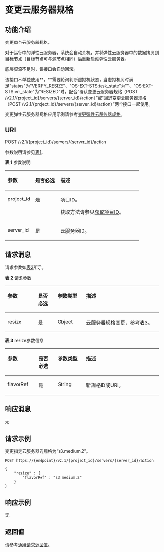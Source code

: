 # 变更云服务器规格<a name="ecs_03_0308"></a>

## 功能介绍<a name="section5763990416457"></a>

变更单台云服务器规格。

对于运行中的弹性云服务器，系统会自动关机，并将弹性云服务器中的数据拷贝到目标节点（目标节点可与源节点相同）后重新启动弹性云服务器。

底层资源不足时，该接口会自动回滚。

该接口不单独使用**，**需要轮询判断虚拟机状态，当虚拟机同时满足"status"为"VERIFY\_RESIZE"、"OS-EXT-STS:task\_state"为""、"OS-EXT-STS:vm\_state"为"RESIZED"时，配合“确认变更云服务器规格（POST /v2.1/\{project\_id\}/servers/\{server\_id\}/action）”或“回退变更云服务器规格（POST /v2.1/\{project\_id\}/servers/\{server\_id\}/action）”两个接口一起使用。

变更弹性云服务器规格应用示例请参考[变更弹性云服务器规格](变更弹性云服务器规格.md)。

## URI<a name="section934152916457"></a>

POST /v2.1/\{project\_id\}/servers/\{server\_id\}/action

参数说明请参见[表1](#table3588765216457)。

**表 1**  参数说明

<a name="table3588765216457"></a>
<table><thead align="left"><tr id="row3213599316457"><th class="cellrowborder" valign="top" width="20.549999999999997%" id="mcps1.2.4.1.1"><p id="p5187119"><a name="p5187119"></a><a name="p5187119"></a>参数</p>
</th>
<th class="cellrowborder" valign="top" width="18.86%" id="mcps1.2.4.1.2"><p id="p17503500"><a name="p17503500"></a><a name="p17503500"></a>是否必选</p>
</th>
<th class="cellrowborder" valign="top" width="60.589999999999996%" id="mcps1.2.4.1.3"><p id="p8497414"><a name="p8497414"></a><a name="p8497414"></a>描述</p>
</th>
</tr>
</thead>
<tbody><tr id="row5283576216457"><td class="cellrowborder" valign="top" width="20.549999999999997%" headers="mcps1.2.4.1.1 "><p id="p5183832116457"><a name="p5183832116457"></a><a name="p5183832116457"></a>project_id</p>
</td>
<td class="cellrowborder" valign="top" width="18.86%" headers="mcps1.2.4.1.2 "><p id="p3815449716457"><a name="p3815449716457"></a><a name="p3815449716457"></a>是</p>
</td>
<td class="cellrowborder" valign="top" width="60.589999999999996%" headers="mcps1.2.4.1.3 "><p id="p37593705"><a name="p37593705"></a><a name="p37593705"></a>项目ID。</p>
<p id="p1180512217438"><a name="p1180512217438"></a><a name="p1180512217438"></a>获取方法请参见<a href="获取项目ID.md">获取项目ID</a>。</p>
</td>
</tr>
<tr id="row3155913116457"><td class="cellrowborder" valign="top" width="20.549999999999997%" headers="mcps1.2.4.1.1 "><p id="p615277916457"><a name="p615277916457"></a><a name="p615277916457"></a>server_id</p>
</td>
<td class="cellrowborder" valign="top" width="18.86%" headers="mcps1.2.4.1.2 "><p id="p2861306316457"><a name="p2861306316457"></a><a name="p2861306316457"></a>是</p>
</td>
<td class="cellrowborder" valign="top" width="60.589999999999996%" headers="mcps1.2.4.1.3 "><p id="p3595679216457"><a name="p3595679216457"></a><a name="p3595679216457"></a><span id="text18530237104612"><a name="text18530237104612"></a><a name="text18530237104612"></a>云服务器</span>ID。</p>
</td>
</tr>
</tbody>
</table>

## 请求消息<a name="section5517568016457"></a>

请求参数如[表2](#table3529164221216)所示。

**表 2**  请求参数

<a name="table3529164221216"></a>
<table><thead align="left"><tr id="row15530742161211"><th class="cellrowborder" valign="top" width="19.84%" id="mcps1.2.5.1.1"><p id="p6981184617123"><a name="p6981184617123"></a><a name="p6981184617123"></a>参数</p>
</th>
<th class="cellrowborder" valign="top" width="12.67%" id="mcps1.2.5.1.2"><p id="p598114651213"><a name="p598114651213"></a><a name="p598114651213"></a>是否必选</p>
</th>
<th class="cellrowborder" valign="top" width="18.6%" id="mcps1.2.5.1.3"><p id="p1098112466121"><a name="p1098112466121"></a><a name="p1098112466121"></a>参数类型</p>
</th>
<th class="cellrowborder" valign="top" width="48.89%" id="mcps1.2.5.1.4"><p id="p159811446171212"><a name="p159811446171212"></a><a name="p159811446171212"></a>描述</p>
</th>
</tr>
</thead>
<tbody><tr id="row853020421122"><td class="cellrowborder" valign="top" width="19.84%" headers="mcps1.2.5.1.1 "><p id="p59811546131217"><a name="p59811546131217"></a><a name="p59811546131217"></a>resize</p>
</td>
<td class="cellrowborder" valign="top" width="12.67%" headers="mcps1.2.5.1.2 "><p id="p11981134615121"><a name="p11981134615121"></a><a name="p11981134615121"></a>是</p>
</td>
<td class="cellrowborder" valign="top" width="18.6%" headers="mcps1.2.5.1.3 "><p id="p189811146191216"><a name="p189811146191216"></a><a name="p189811146191216"></a>Object</p>
</td>
<td class="cellrowborder" valign="top" width="48.89%" headers="mcps1.2.5.1.4 "><p id="p1698164613128"><a name="p1698164613128"></a><a name="p1698164613128"></a><span id="text169411145153020"><a name="text169411145153020"></a><a name="text169411145153020"></a>云服务器</span>规格变更，参考<a href="#table2242889516457">表3</a>。</p>
</td>
</tr>
</tbody>
</table>

**表 3**  resize参数信息

<a name="table2242889516457"></a>
<table><thead align="left"><tr id="row3650219016457"><th class="cellrowborder" valign="top" width="20.11%" id="mcps1.2.5.1.1"><p id="zh-cn_topic_0057973030_p1494644"><a name="zh-cn_topic_0057973030_p1494644"></a><a name="zh-cn_topic_0057973030_p1494644"></a>参数</p>
</th>
<th class="cellrowborder" valign="top" width="12.629999999999999%" id="mcps1.2.5.1.2"><p id="zh-cn_topic_0057973030_p8469150"><a name="zh-cn_topic_0057973030_p8469150"></a><a name="zh-cn_topic_0057973030_p8469150"></a>是否必选</p>
</th>
<th class="cellrowborder" valign="top" width="18.29%" id="mcps1.2.5.1.3"><p id="zh-cn_topic_0057973030_p53957349"><a name="zh-cn_topic_0057973030_p53957349"></a><a name="zh-cn_topic_0057973030_p53957349"></a>参数类型</p>
</th>
<th class="cellrowborder" valign="top" width="48.97%" id="mcps1.2.5.1.4"><p id="zh-cn_topic_0057973030_p14912584"><a name="zh-cn_topic_0057973030_p14912584"></a><a name="zh-cn_topic_0057973030_p14912584"></a>描述</p>
</th>
</tr>
</thead>
<tbody><tr id="row1418337416457"><td class="cellrowborder" valign="top" width="20.11%" headers="mcps1.2.5.1.1 "><p id="p800266116457"><a name="p800266116457"></a><a name="p800266116457"></a>flavorRef</p>
</td>
<td class="cellrowborder" valign="top" width="12.629999999999999%" headers="mcps1.2.5.1.2 "><p id="p731712146"><a name="p731712146"></a><a name="p731712146"></a>是</p>
</td>
<td class="cellrowborder" valign="top" width="18.29%" headers="mcps1.2.5.1.3 "><p id="p2633272116457"><a name="p2633272116457"></a><a name="p2633272116457"></a>String</p>
</td>
<td class="cellrowborder" valign="top" width="48.97%" headers="mcps1.2.5.1.4 "><p id="p341898416457"><a name="p341898416457"></a><a name="p341898416457"></a>新规格ID或URI。</p>
</td>
</tr>
</tbody>
</table>

## 响应消息<a name="section1759889416457"></a>

无

## 请求示例<a name="section1264820314241"></a>

变更指定云服务器的规格为“s3.medium.2”。

```
POST https://{endpoint}/v2.1/{project_id}/servers/{server_id}/action

{
    "resize" : {
        "flavorRef" : "s3.medium.2"
    }
}
```

## 响应示例<a name="section47159401499"></a>

无

## 返回值<a name="section1180080516457"></a>

请参考[通用请求返回值](通用请求返回值.md)。

